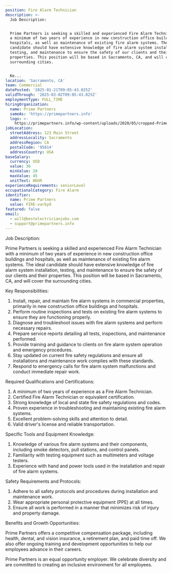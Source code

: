 ```yaml
---
position: Fire Alarm Technician
description: >-
  Job Description:


  Prime Partners is seeking a skilled and experienced Fire Alarm Technician with
  a minimum of two years of experience in new construction office buildings and
  hospitals, as well as maintenance of existing fire alarm systems. The ideal
  candidate should have extensive knowledge of fire alarm system installation,
  testing, and maintenance to ensure the safety of our clients and their
  properties. This position will be based in Sacramento, CA, and will cover the
  surrounding cities.


  Ke...
location: 'Sacramento, CA'
team: Commercial
datePosted: '2025-01-21T09:05:43.025Z'
validThrough: '2025-03-02T09:05:43.025Z'
employmentType: FULL_TIME
hiringOrganization:
  name: Prime Partners
  sameAs: 'https://primepartners.info'
  logo: >-
    https://primepartners.info/wp-content/uploads/2020/05/cropped-Prime-Partners-Logo-NO-BG-1-1.png
jobLocation:
  streetAddress: 123 Main Street
  addressLocality: Sacramento
  addressRegion: CA
  postalCode: '95814'
  addressCountry: USA
baseSalary:
  currency: USD
  value: 36
  minValue: 28
  maxValue: 45
  unitText: HOUR
experienceRequirements: seniorLevel
occupationalCategory: Fire Alarm
identifier:
  name: Prime Partners
  value: FIRE-varbyd
featured: false
email:
  - will@bestelectricianjobs.com
  - support@primepartners.info
---
```




Job Description:

Prime Partners is seeking a skilled and experienced Fire Alarm Technician with a minimum of two years of experience in new construction office buildings and hospitals, as well as maintenance of existing fire alarm systems. The ideal candidate should have extensive knowledge of fire alarm system installation, testing, and maintenance to ensure the safety of our clients and their properties. This position will be based in Sacramento, CA, and will cover the surrounding cities.

Key Responsibilities:

1. Install, repair, and maintain fire alarm systems in commercial properties, primarily in new construction office buildings and hospitals.
2. Perform routine inspections and tests on existing fire alarm systems to ensure they are functioning properly.
3. Diagnose and troubleshoot issues with fire alarm systems and perform necessary repairs.
4. Prepare service reports detailing all tests, inspections, and maintenance performed.
5. Provide training and guidance to clients on fire alarm system operation and emergency procedures.
6. Stay updated on current fire safety regulations and ensure all installations and maintenance work complies with these standards.
7. Respond to emergency calls for fire alarm system malfunctions and conduct immediate repair work.

Required Qualifications and Certifications:

1. A minimum of two years of experience as a Fire Alarm Technician.
2. Certified Fire Alarm Technician or equivalent certification.
3. Strong knowledge of local and state fire safety regulations and codes.
4. Proven experience in troubleshooting and maintaining existing fire alarm systems.
5. Excellent problem-solving skills and attention to detail.
6. Valid driver's license and reliable transportation.

Specific Tools and Equipment Knowledge:

1. Knowledge of various fire alarm systems and their components, including smoke detectors, pull stations, and control panels.
2. Familiarity with testing equipment such as multimeters and voltage testers.
3. Experience with hand and power tools used in the installation and repair of fire alarm systems.

Safety Requirements and Protocols:

1. Adhere to all safety protocols and procedures during installation and maintenance work.
2. Wear appropriate personal protective equipment (PPE) at all times.
3. Ensure all work is performed in a manner that minimizes risk of injury and property damage.

Benefits and Growth Opportunities:

Prime Partners offers a competitive compensation package, including health, dental, and vision insurance, a retirement plan, and paid time off. We also offer ongoing training and development opportunities to help our employees advance in their careers.

Prime Partners is an equal opportunity employer. We celebrate diversity and are committed to creating an inclusive environment for all employees.
